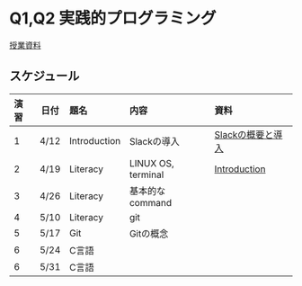 # Q1,Q2 実践的プログラミング

[授業資料](https://sccp2018.github.io "授業資料")

## スケジュール

|演習 |日付   |題名                  |内容                             |資料     |
|:---|:-----:|:--------------------|:-------------------------------|:---------|
|1   |4/12   | Introduction        | Slackの導入 | [Slackの概要と導入](https://github.com/tspider0176/slack-tutorial-for-SCCP/blob/master/memo.md)  |
|2   |4/19  | Literacy         |  LINUX OS, terminal | [Introduction](https://hackmd.io/s/SyY-NCesg#) |
|3   |4/26  | Literacy         |   基本的なcommand     |  |
|4   |5/10  | Literacy            | git         |          |
|5   |5/17  | Git  | Gitの概念            |          |
|6   |5/24  | C言語           |                         |  |
|6   |5/31  | C言語           |                         |  |
